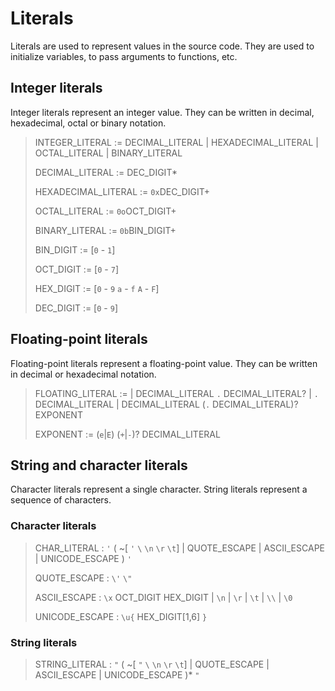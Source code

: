 # Literals

Literals are used to represent values in the source code. They are used to initialize variables, to pass arguments to functions, etc.

## Integer literals

Integer literals represent an integer value. They can be written in decimal, hexadecimal, octal or binary notation.

> INTEGER_LITERAL := DECIMAL_LITERAL | HEXADECIMAL_LITERAL | OCTAL_LITERAL | BINARY_LITERAL
>
> DECIMAL_LITERAL := DEC_DIGIT*
>
> HEXADECIMAL_LITERAL := `0x`DEC_DIGIT+
>
> OCTAL_LITERAL := `0o`OCT_DIGIT+
>
> BINARY_LITERAL := `0b`BIN_DIGIT+
>
> BIN_DIGIT := [`0` - `1`]
>
> OCT_DIGIT := [`0` - `7`]
>
> HEX_DIGIT := [`0` - `9` `a` - `f` `A` - `F`]
>
> DEC_DIGIT := [`0` - `9`]

## Floating-point literals

Floating-point literals represent a floating-point value. They can be written in decimal or hexadecimal notation.

> FLOATING_LITERAL :=
> | DECIMAL_LITERAL `.` DECIMAL_LITERAL?
> | `.` DECIMAL_LITERAL
> | DECIMAL_LITERAL (`.` DECIMAL_LITERAL)? EXPONENT
>
> EXPONENT := (`e`|`E`) (`+`|`-`)? DECIMAL_LITERAL

## String and character literals

Character literals represent a single character. String literals represent a sequence of characters.

### Character literals

> CHAR_LITERAL : `'` ( ~[ `'` `\` `\n` `\r` `\t`] | QUOTE_ESCAPE | ASCII_ESCAPE | UNICODE_ESCAPE ) `'`
>
> QUOTE_ESCAPE : `\'` `\"`
>
> ASCII_ESCAPE : `\x` OCT_DIGIT HEX_DIGIT | `\n` | `\r` | `\t` | `\\` | `\0`
>
> UNICODE_ESCAPE : `\u{` HEX_DIGIT[1,6] `}`

### String literals

> STRING_LITERAL : `"` ( ~[ `"` `\` `\n` `\r` `\t`] | QUOTE_ESCAPE | ASCII_ESCAPE | UNICODE_ESCAPE )* `"`
